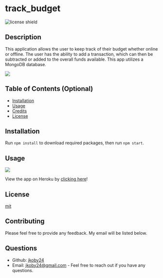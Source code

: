 # track_budget
![license shield](https://img.shields.io/badge/License-mit-red.svg)
## Description
This application allows the user to keep track of their budget whether online or offline. The user has the ability to add a transaction, which can then be subtracted or added to the overall funds available. This app utilizes a MongoDB database. 

![](/public/assets/images/screenshot1.png)

## Table of Contents (Optional)
* [Installation](#installation)
* [Usage](#usage)
* [Credits](#credits)
* [License](#license)
## Installation
Run `npm install` to download required packages, then run `npm start`. 
## Usage

![](/public/assets/images/screenshot2.png)

View the app on Heroku by [clicking here](https://pure-cliffs-48548.herokuapp.com/ "Visit the app")!

## License
[mit](LICENSE)
## Contributing 
Please feel free to provide any feedback. My email will be listed below. 
## Questions
* Github: [jkoby24](http://github.com/jkoby24 "Visit me on GitHub")
* Email: jkoby24@gmail.com - Feel free to reach out if you have any questions.
